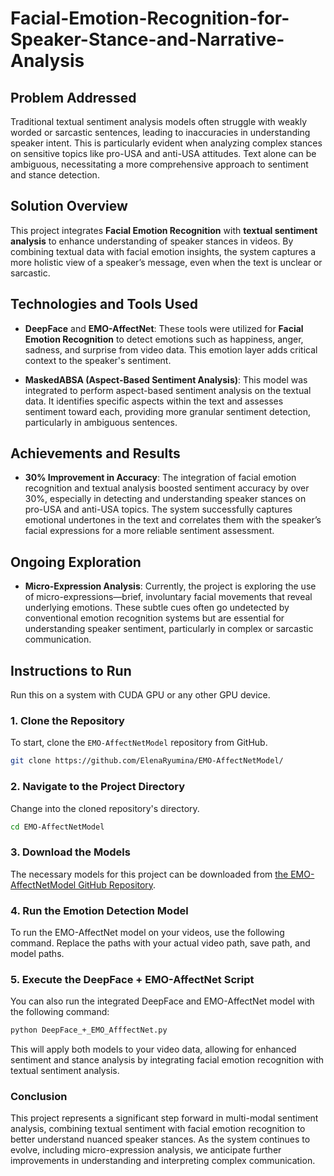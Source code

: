 # Facial-Emotion-Recognition-for-Speaker-Stance-and-Narrative-Analysis

## Problem Addressed

Traditional textual sentiment analysis models often struggle with weakly worded or sarcastic sentences, leading to inaccuracies in understanding speaker intent. This is particularly evident when analyzing complex stances on sensitive topics like pro-USA and anti-USA attitudes. Text alone can be ambiguous, necessitating a more comprehensive approach to sentiment and stance detection.

## Solution Overview

This project integrates **Facial Emotion Recognition** with **textual sentiment analysis** to enhance understanding of speaker stances in videos. By combining textual data with facial emotion insights, the system captures a more holistic view of a speaker’s message, even when the text is unclear or sarcastic.

## Technologies and Tools Used

- **DeepFace** and **EMO-AffectNet**: These tools were utilized for **Facial Emotion Recognition** to detect emotions such as happiness, anger, sadness, and surprise from video data. This emotion layer adds critical context to the speaker's sentiment.
  
- **MaskedABSA (Aspect-Based Sentiment Analysis)**: This model was integrated to perform aspect-based sentiment analysis on the textual data. It identifies specific aspects within the text and assesses sentiment toward each, providing more granular sentiment detection, particularly in ambiguous sentences.

## Achievements and Results

- **30% Improvement in Accuracy**: The integration of facial emotion recognition and textual analysis boosted sentiment accuracy by over 30%, especially in detecting and understanding speaker stances on pro-USA and anti-USA topics. The system successfully captures emotional undertones in the text and correlates them with the speaker’s facial expressions for a more reliable sentiment assessment.

## Ongoing Exploration

- **Micro-Expression Analysis**: Currently, the project is exploring the use of micro-expressions—brief, involuntary facial movements that reveal underlying emotions. These subtle cues often go undetected by conventional emotion recognition systems but are essential for understanding speaker sentiment, particularly in complex or sarcastic communication.

## Instructions to Run

Run this on a system with CUDA GPU or any other GPU device.

### 1. Clone the Repository

To start, clone the `EMO-AffectNetModel` repository from GitHub.

```bash
git clone https://github.com/ElenaRyumina/EMO-AffectNetModel/
```
### 2. Navigate to the Project Directory

Change into the cloned repository's directory.

```bash
cd EMO-AffectNetModel
```

### 3. Download the Models

The necessary models for this project can be downloaded from [the EMO-AffectNetModel GitHub Repository](https://github.com/ElenaRyumina/EMO-AffectNetModel/).

### 4. Run the Emotion Detection Model

To run the EMO-AffectNet model on your videos, use the following command. Replace the paths with your actual video path, save path, and model paths.

### 5. Execute the DeepFace + EMO-AffectNet Script

You can also run the integrated DeepFace and EMO-AffectNet model with the following command:

```bash
python DeepFace_+_EMO_AfffectNet.py
```
This will apply both models to your video data, allowing for enhanced sentiment and stance analysis by integrating facial emotion recognition with textual sentiment analysis.

### Conclusion

This project represents a significant step forward in multi-modal sentiment analysis, combining textual sentiment with facial emotion recognition to better understand nuanced speaker stances. As the system continues to evolve, including micro-expression analysis, we anticipate further improvements in understanding and interpreting complex communication.




